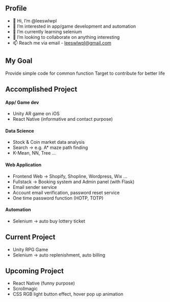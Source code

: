 ## Profile
- 👋 Hi, I’m @leeswlwpl
- 👀 I’m interested in app/game development and automation
- 🌱 I’m currently learning selenium
- 💞️ I’m looking to collaborate on anything interesting
- 📫 Reach me via email - leeswlwpl@gmail.com

## My Goal
Provide simple code for common function
Target to contribute for better life


## Accomplished Project
#### App/ Game dev
- Unity AR game on iOS
- React Native (informative and contact purpose)

#### Data Science 
- Stock & Coin market data analysis
- Search -> e.g. A* maze path finding 
- K-Mean, NN, Tree ...

#### Web Application
- Frontend Web -> Shopify, Shopline, Wordpress, Wix ...
- Fullstack -> Booking system and Admin panel (with Flask)
- Email sender service
- Account email verification, password reset service
- One time password function (HOTP, TOTP)

#### Automation
- Selenium -> auto buy lottery ticket

## Current Project 
- Unity RPG Game 
- Selenium -> auto replenishment, auto billing

## Upcoming Project
- React Native (funny purpose)
- Scrollmagic 
- CSS RGB light button effect, hover pop up animation



<!---
leeswlwpl/leeswlwpl is a ✨ special ✨ repository because its `README.md` (this file) appears on your GitHub profile.
You can click the Preview link to take a look at your changes.
--->
